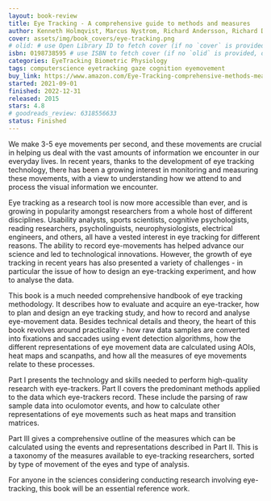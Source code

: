```yaml
---
layout: book-review
title: Eye Tracking - A comprehensive guide to methods and measures
author: Kenneth Holmqvist, Marcus Nystrom, Richard Andersson, Richard Dewhurst, Halszka Jarodzka, Joost Van De Weijer
cover: assets/img/book_covers/eye-tracking.png
# olid: # use Open Library ID to fetch cover (if no `cover` is provided)
isbn: 0198738595 # use ISBN to fetch cover (if no `olid` is provided, dashes are optional)
categories: EyeTracking Biometric Physiology
tags: computerscience eyetracking gaze cognition eyemovement
buy_link: https://www.amazon.com/Eye-Tracking-comprehensive-methods-measures/dp/0198738595
started: 2021-09-01
finished: 2022-12-31
released: 2015
stars: 4.8
# goodreads_review: 6318556633
status: Finished
---
```


We make 3-5 eye movements per second, and these movements are crucial in helping us deal with the vast amounts of information we encounter in our everyday lives. In recent years, thanks to the development of eye tracking technology, there has been a growing interest in monitoring and measuring these movements, with a view to understanding how we attend to and process the visual information we encounter.

Eye tracking as a research tool is now more accessible than ever, and is growing in popularity amongst researchers from a whole host of different disciplines. Usability analysts, sports scientists, cognitive psychologists, reading researchers, psycholinguists, neurophysiologists, electrical engineers, and others, all have a vested interest in eye tracking for different reasons. The ability to record eye-movements has helped advance our science and led to technological innovations. However, the growth of eye tracking in recent years has also presented a variety of challenges - in particular the issue of how to design an eye-tracking experiment, and how to analyse the data.

This book is a much needed comprehensive handbook of eye tracking methodology. It describes how to evaluate and acquire an eye-tracker, how to plan and design an eye tracking study, and how to record and analyse eye-movement data. Besides technical details and theory, the heart of this book revolves around practicality - how raw data samples are converted into fixations and saccades using event detection algorithms, how the different representations of eye movement data are calculated using AOIs, heat maps and scanpaths, and how all the measures of eye movements relate to these processes.

Part I presents the technology and skills needed to perform high-quality research with eye-trackers.
Part II covers the predominant methods applied to the data which eye-trackers record. These include the parsing of raw sample data into oculomotor events, and how to calculate other representations of eye movements such as heat maps and transition matrices.

Part III gives a comprehensive outline of the measures which can be calculated using the events and representations described in Part II. This is a taxonomy of the measures available to eye-tracking researchers, sorted by type of movement of the eyes and type of analysis.

For anyone in the sciences considering conducting research involving eye-tracking, this book will be an essential reference work.
